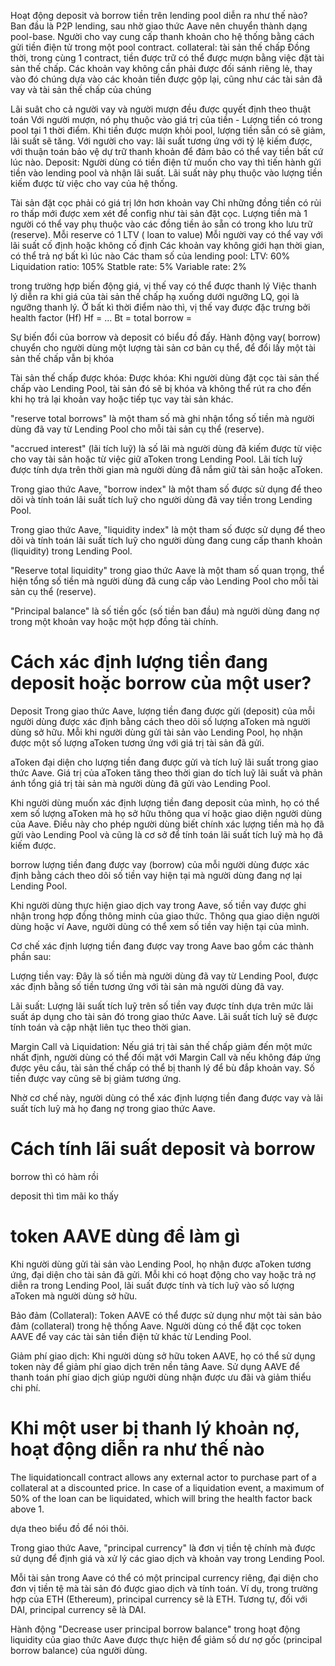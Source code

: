 Hoạt động deposit và borrow tiền trên lending pool diễn ra như thế nào?
Ban đầu là P2P lending, sau nhờ giao thức Aave nên chuyển thành dạng pool-base.
Người cho vay cung cấp thanh khoản cho hệ thống bằng cách gửi tiền điện tử trong một pool contract.
collateral: tài sản thế chấp
Đồng thời, trong cùng 1 contract, tiền được trữ có thể được mượn bằng việc đặt tài sản thế chấp.
Các khoản vay không cần phải được đối sánh riêng lẻ, thay vào đó chúng dựa vào các khoản tiền được gộp lại, cũng như các tài sản đã vay và tài sản thế chấp của chúng

Lãi suât cho cả người vay và người mượn đều được quyết định theo thuật toán
Với người mượn, nó phụ thuộc vào giá trị của tiền - Lượng tiền có trong pool tại 1 thời điểm. Khi tiền được mượn khỏi pool, lượng tiền sẵn có sẽ giảm, lãi suất sẽ tăng.
Với người cho vay: lãi suất tương ứng với tỷ lệ kiếm được, với thuận toán bảo vệ  dự trữ thanh khoản để đảm bảo có thể vay tiền bất cứ lúc nào. 
Deposit: Người dùng có tiền điện tử muốn cho vay thì tiến hành gửi tiền vào lending pool và nhận lãi suất.
Lãi suất này phụ thuộc vào lượng tiền kiếm được từ việc cho vay của hệ thống.

Tài sản đặt cọc phải có giá trị lớn hơn khoản vay
Chỉ những đồng tiền có rủi ro thấp mới được xem xét để config như tài sản đặt cọc.
Lượng tiền mà 1 người có thể vay phụ thuộc vào các đồng tiền ảo sẵn có trong kho lưu trữ (reserve).
Mỗi reserve có 1 LTV ( loan to value)
Mỗi người vay có thể vay với lãi suất cố định hoặc không cố định
Các khoản vay không giới hạn thời gian, có thể trả nợ bất kì lúc nào
Các tham số của lending pool:
LTV: 60%
Liquidation ratio: 105%
Statble rate: 5%
Variable rate: 2%

trong trường hợp biến động giá, vị thế vay có thể được thanh lý
Việc thanh lý diễn ra khi giá của tài sản thế chấp hạ xuống dưới ngưỡng LQ, gọi là ngưỡng thanh lý.
Ở bất kì thời điểm nào thì, vị thế vay được đặc trưng bởi health factor (Hf)
Hf = ...
Bt = total borrow = 

Sự biến đổi của borrow và deposit có biểu đồ đấy.
Hành động vay( borrow) chuyển cho người dùng một lượng tài sản cơ bản cụ thể, để đổi lấy một tài sản thế chấp vẫn bị khóa

Tài sản thế chấp được khóa: Được khóa: Khi người dùng đặt cọc tài sản thế chấp vào Lending Pool, tài sản đó sẽ bị khóa và không thể rút ra cho đến khi họ trả lại khoản vay hoặc tiếp tục vay tài sản khác.

"reserve total borrows" là một tham số mà ghi nhận tổng số tiền mà người dùng đã vay từ Lending Pool cho mỗi tài sản cụ thể (reserve).

"accrued interest" (lãi tích luỹ) là số lãi mà người dùng đã kiếm được từ việc cho vay tài sản hoặc từ việc giữ aToken trong Lending Pool. Lãi tích luỹ được tính dựa trên thời gian mà người dùng đã nắm giữ tài sản hoặc aToken.

Trong giao thức Aave, "borrow index" là một tham số được sử dụng để theo dõi và tính toán lãi suất tích luỹ cho người dùng đã vay tiền trong Lending Pool.

Trong giao thức Aave, "liquidity index" là một tham số được sử dụng để theo dõi và tính toán lãi suất tích luỹ cho người dùng đang cung cấp thanh khoản (liquidity) trong Lending Pool.

"Reserve total liquidity" trong giao thức Aave là một tham số quan trọng, thể hiện tổng số tiền mà người dùng đã cung cấp vào Lending Pool cho mỗi tài sản cụ thể (reserve).

"Principal balance" là số tiền gốc (số tiền ban đầu) mà người dùng đang nợ trong một khoản vay hoặc một hợp đồng tài chính.

# Cách xác định lượng tiền đang deposit hoặc borrow của một user?

Deposit
Trong giao thức Aave, lượng tiền đang được gửi (deposit) của mỗi người dùng được xác định bằng cách theo dõi số lượng aToken mà người dùng sở hữu. Mỗi khi người dùng gửi tài sản vào Lending Pool, họ nhận được một số lượng aToken tương ứng với giá trị tài sản đã gửi.

aToken đại diện cho lượng tiền đang được gửi và tích luỹ lãi suất trong giao thức Aave. Giá trị của aToken tăng theo thời gian do tích luỹ lãi suất và phản ánh tổng giá trị tài sản mà người dùng đã gửi vào Lending Pool.

Khi người dùng muốn xác định lượng tiền đang deposit của mình, họ có thể xem số lượng aToken mà họ sở hữu thông qua ví hoặc giao diện người dùng của Aave. Điều này cho phép người dùng biết chính xác lượng tiền mà họ đã gửi vào Lending Pool và cũng là cơ sở để tính toán lãi suất tích luỹ mà họ đã kiếm được.

borrow
lượng tiền đang được vay (borrow) của mỗi người dùng được xác định bằng cách theo dõi số tiền vay hiện tại mà người dùng đang nợ lại Lending Pool.

Khi người dùng thực hiện giao dịch vay trong Aave, số tiền vay được ghi nhận trong hợp đồng thông minh của giao thức. Thông qua giao diện người dùng hoặc ví Aave, người dùng có thể xem số tiền vay hiện tại của mình.

Cơ chế xác định lượng tiền đang được vay trong Aave bao gồm các thành phần sau:

Lượng tiền vay: Đây là số tiền mà người dùng đã vay từ Lending Pool, được xác định bằng số tiền tương ứng với tài sản mà người dùng đã vay.

Lãi suất: Lượng lãi suất tích luỹ trên số tiền vay được tính dựa trên mức lãi suất áp dụng cho tài sản đó trong giao thức Aave. Lãi suất tích luỹ sẽ được tính toán và cập nhật liên tục theo thời gian.

Margin Call và Liquidation: Nếu giá trị tài sản thế chấp giảm đến một mức nhất định, người dùng có thể đối mặt với Margin Call và nếu không đáp ứng được yêu cầu, tài sản thế chấp có thể bị thanh lý để bù đắp khoản vay. Số tiền được vay cũng sẽ bị giảm tương ứng.

Nhờ cơ chế này, người dùng có thể xác định lượng tiền đang được vay và lãi suất tích luỹ mà họ đang nợ trong giao thức Aave.



# Cách tính lãi suất deposit và borrow

borrow thì có hàm rồi

deposit thì tìm mãi ko thấy

# token AAVE dùng để làm gì
Khi người dùng gửi tài sản vào Lending Pool, họ nhận được aToken tương ứng, đại diện cho tài sản đã gửi. Mỗi khi có hoạt động cho vay hoặc trả nợ diễn ra trong Lending Pool, lãi suất được tính và tích luỹ vào số lượng aToken mà người dùng sở hữu.

Bảo đảm (Collateral): Token AAVE có thể được sử dụng như một tài sản bảo đảm (collateral) trong hệ thống Aave. Người dùng có thể đặt cọc token AAVE để vay các tài sản tiền điện tử khác từ Lending Pool.

Giảm phí giao dịch: Khi người dùng sở hữu token AAVE, họ có thể sử dụng token này để giảm phí giao dịch trên nền tảng Aave. Sử dụng AAVE để thanh toán phí giao dịch giúp người dùng nhận được ưu đãi và giảm thiểu chi phí.

# Khi một user bị thanh lý khoản nợ, hoạt động diễn ra như thế nào
The liquidationcall contract allows any external actor to purchase part of a collateral at a discounted price. In
case of a liquidation event, a maximum of 50% of the loan can be liquidated, which will bring the health factor back
above 1.

dựa theo biểu đồ để nói thôi.

Trong giao thức Aave, "principal currency" là đơn vị tiền tệ chính mà được sử dụng để định giá và xử lý các giao dịch và khoản vay trong Lending Pool.

Mỗi tài sản trong Aave có thể có một principal currency riêng, đại diện cho đơn vị tiền tệ mà tài sản đó được giao dịch và tính toán. Ví dụ, trong trường hợp của ETH (Ethereum), principal currency sẽ là ETH. Tương tự, đối với DAI, principal currency sẽ là DAI.

Hành động "Decrease user principal borrow balance" trong hoạt động liquidity của giao thức Aave được thực hiện để giảm số dư nợ gốc (principal borrow balance) của người dùng.

